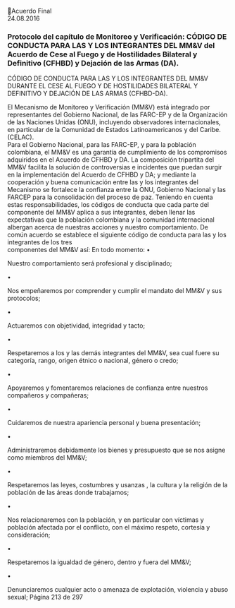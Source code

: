 Acuerdo Final  
24.08.2016  

### Protocolo del capítulo de Monitoreo y Verificación: CÓDIGO DE CONDUCTA PARA LAS Y LOS  INTEGRANTES DEL MM&V del Acuerdo de Cese al Fuego y de Hostilidades Bilateral y Definitivo  (CFHBD) y Dejación de las Armas (DA).

CÓDIGO DE CONDUCTA PARA LAS Y LOS INTEGRANTES  DEL MM&V DURANTE EL CESE AL FUEGO Y DE 
HOSTILIDADES BILATERAL Y DEFINITIVO Y DEJACIÓN DE LAS ARMAS (CFHBD-DA). 
 
El  Mecanismo  de  Monitoreo  y  Verificación  (MM&V)  está  integrado  por  representantes  del    Gobierno 
Nacional, de  las FARC-EP y de la Organización de las Naciones Unidas (ONU), incluyendo observadores 
internacionales, en particular de la Comunidad de Estados Latinoamericanos y del Caribe. (CELAC).  
Para el Gobierno Nacional, para las FARC-EP, y para la población colombiana, el MM&V es una garantía 
de cumplimiento de los compromisos adquiridos en el Acuerdo de CFHBD y DA. 
La composición tripartita del MM&V facilita la solución de controversias e incidentes que puedan surgir 
en la implementación del Acuerdo de CFHBD y DA; y mediante la cooperación y buena comunicación entre 
las y los  integrantes del Mecanismo se  fortalece la confianza entre la ONU, Gobierno Nacional y las  FARCEP para la consolidación del proceso de paz. 
Teniendo en cuenta estas responsabilidades, los códigos de conducta que cada parte del componente del 
MM&V aplica a sus integrantes, deben llenar las expectativas que la población colombiana y la comunidad 
internacional albergan acerca de nuestras acciones y nuestro comportamiento. 
De común acuerdo se establece el siguiente código de conducta para  las y los integrantes de los tres  
componentes del MM&V así: 
En todo momento: 
•

Nuestro comportamiento será profesional y disciplinado; 

•

Nos empeñaremos por comprender y cumplir el mandato del MM&V y sus protocolos; 

•

Actuaremos con objetividad, integridad y tacto; 

•

Respetaremos a los y las demás integrantes del MM&V, sea cual fuere su categoría, rango, origen 
étnico o nacional, género o credo; 

•

Apoyaremos y fomentaremos relaciones de confianza entre nuestros compañeros y compañeras; 

•

Cuidaremos de nuestra apariencia personal y buena presentación; 

•

Administraremos debidamente los bienes y presupuesto que se nos asigne como miembros del 
MM&V;  

•

Respetaremos las leyes, costumbres y usanzas , la cultura y la religión  de la población de las áreas 
donde trabajamos; 

•

Nos  relacionaremos  con  la  población,  y  en  particular  con  víctimas  y  población  afectada  por  el 
conflicto, con el máximo respeto, cortesía y consideración; 

•

Respetaremos la igualdad de género, dentro y fuera del MM&V; 

•

Denunciaremos cualquier acto o amenaza de explotación, violencia y abuso sexual; 
Página 213 de 297 

 

